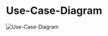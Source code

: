 # Use-Case-Diagram

![Use-Case-Diagram](https://github.com/HasanAvshar/Boss-Az-Wpf/assets/126956020/31ae922a-97db-40a7-9e49-bf1cde773f4c)
